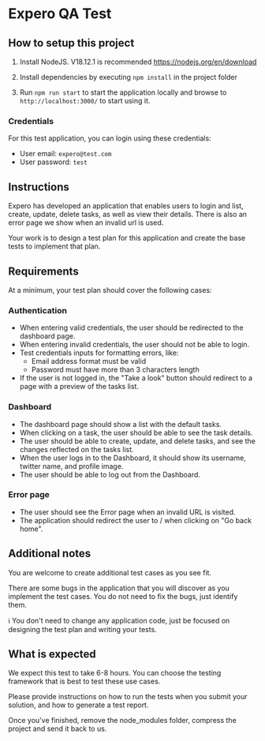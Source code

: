 # Expero QA Test

## How to setup this project

1. Install NodeJS. V18.12.1 is recommended
   <https://nodejs.org/en/download>

2. Install dependencies by executing `npm install` in the project folder

3. Run `npm run start` to start the application locally and browse to `http://localhost:3000/` to start using it.

### Credentials

For this test application, you can login using these credentials:

* User email: `expero@test.com`
* User password: `test`


## Instructions

Expero has developed an application that enables users to login and list, create, update, delete tasks, as well as view their details. There is also an error page we show when an invalid url is used.

Your work is to design a test plan for this application and create the base tests to implement that plan.


## Requirements

At a minimum, your test plan should cover the following cases:

### Authentication

- When entering valid credentials, the user should be redirected to the dashboard page.
- When entering invalid credentials, the user should not be able to login.
- Test credentials inputs for formatting errors, like:
   - Email address format must be valid
   - Password must have more than 3 characters length
- If the user is not logged in, the "Take a look" button should redirect to a page with a preview of the tasks list.

### Dashboard

- The dashboard page should show a list with the default tasks.
- When clicking on a task, the user should be able to see the task details.
- The user should be able to create, update, and delete tasks, and see the changes reflected on the tasks list.
- When the user logs in to the Dashboard, it should show its username, twitter name, and profile image.
- The user should be able to log out from the Dashboard.

### Error page

- The user should see the Error page when an invalid URL is visited.
- The application should redirect the user to / when clicking on "Go back home".


## Additional notes

You are welcome to create additional test cases as you see fit.

There are some bugs in the application that you will discover as you implement the test cases. You do not need to fix
the bugs, just identify them.

ℹ️ You don't need to change any application code, just be focused on designing the test plan and writing your tests.


## What is expected

We expect this test to take 6-8 hours. You can choose the testing framework that is best to test these use cases.

Please provide instructions on how to run the tests when you submit your solution, and how to generate a test report.

Once you've finished, remove the node_modules folder, compress the project and send it back to us.
